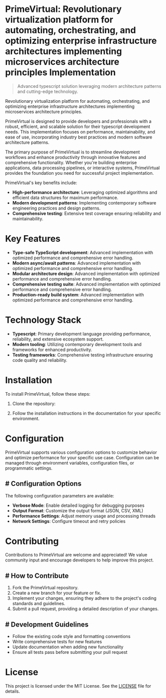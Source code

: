 <!-- fallback_PrimeVirtual_20250727040620_84921 -->

# PrimeVirtual: Revolutionary virtualization platform for automating, orchestrating, and optimizing enterprise infrastructure architectures implementing microservices architecture principles Implementation
> Advanced typescript solution leveraging modern architecture patterns and cutting-edge technology.

Revolutionary virtualization platform for automating, orchestrating, and optimizing enterprise infrastructure architectures implementing microservices architecture principles.

PrimeVirtual is designed to provide developers and professionals with a robust, efficient, and scalable solution for their typescript development needs. This implementation focuses on performance, maintainability, and ease of use, incorporating industry best practices and modern software architecture patterns.

The primary purpose of PrimeVirtual is to streamline development workflows and enhance productivity through innovative features and comprehensive functionality. Whether you're building enterprise applications, data processing pipelines, or interactive systems, PrimeVirtual provides the foundation you need for successful project implementation.

PrimeVirtual's key benefits include:

* **High-performance architecture**: Leveraging optimized algorithms and efficient data structures for maximum performance.
* **Modern development patterns**: Implementing contemporary software engineering practices and design patterns.
* **Comprehensive testing**: Extensive test coverage ensuring reliability and maintainability.

# Key Features

* **Type-safe TypeScript development**: Advanced implementation with optimized performance and comprehensive error handling.
* **Modern async/await patterns**: Advanced implementation with optimized performance and comprehensive error handling.
* **Modular architecture design**: Advanced implementation with optimized performance and comprehensive error handling.
* **Comprehensive testing suite**: Advanced implementation with optimized performance and comprehensive error handling.
* **Production-ready build system**: Advanced implementation with optimized performance and comprehensive error handling.

# Technology Stack

* **Typescript**: Primary development language providing performance, reliability, and extensive ecosystem support.
* **Modern tooling**: Utilizing contemporary development tools and frameworks for enhanced productivity.
* **Testing frameworks**: Comprehensive testing infrastructure ensuring code quality and reliability.

# Installation

To install PrimeVirtual, follow these steps:

1. Clone the repository:


2. Follow the installation instructions in the documentation for your specific environment.

# Configuration

PrimeVirtual supports various configuration options to customize behavior and optimize performance for your specific use case. Configuration can be managed through environment variables, configuration files, or programmatic settings.

## # Configuration Options

The following configuration parameters are available:

* **Verbose Mode**: Enable detailed logging for debugging purposes
* **Output Format**: Customize the output format (JSON, CSV, XML)
* **Performance Settings**: Adjust memory usage and processing threads
* **Network Settings**: Configure timeout and retry policies

# Contributing

Contributions to PrimeVirtual are welcome and appreciated! We value community input and encourage developers to help improve this project.

## # How to Contribute

1. Fork the PrimeVirtual repository.
2. Create a new branch for your feature or fix.
3. Implement your changes, ensuring they adhere to the project's coding standards and guidelines.
4. Submit a pull request, providing a detailed description of your changes.

## # Development Guidelines

* Follow the existing code style and formatting conventions
* Write comprehensive tests for new features
* Update documentation when adding new functionality
* Ensure all tests pass before submitting your pull request

# License

This project is licensed under the MIT License. See the [LICENSE](https://github.com/marcmotta/PrimeVirtual/blob/main/LICENSE) file for details.
